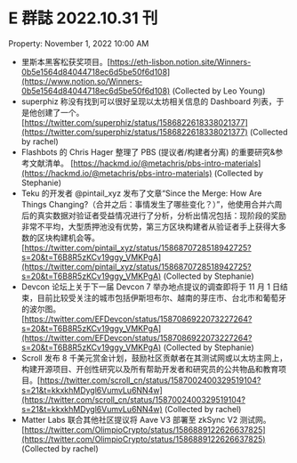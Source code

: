 # E 群誌 2022.10.31 刊

Property: November 1, 2022 10:00 AM

- 里斯本黑客松获奖项目。[https://eth-lisbon.notion.site/Winners-0b5e1564d84044718ec6d5be50f6d108](https://www.notion.so/Winners-0b5e1564d84044718ec6d5be50f6d108) (Collected by Leo Young)
- superphiz 称没有找到可以很好呈现以太坊相关信息的 Dashboard 列表，于是他创建了一个。[https://twitter.com/superphiz/status/1586822618338021377](https://twitter.com/superphiz/status/1586822618338021377) (Collected by rachel)
- Flashbots 的 Chris Hager 整理了 PBS (提议者/构建者分离) 的重要研究&参考文献清单。 [https://hackmd.io/@metachris/pbs-intro-materials](https://hackmd.io/@metachris/pbs-intro-materials) (Collected by Stephanie)
- Teku 的开发者 @pintail_xyz 发布了文章“Since the Merge: How Are Things Changing?（合并之后：事情发生了哪些变化？）”，他使用合并六周后的真实数据对验证者受益情况进行了分析，分析出情况包括：现阶段的奖励非常不平均，大型质押池没有优势，第三方区块构建者从验证者手上获得大多数的区块构建机会等。[https://twitter.com/pintail_xyz/status/1586870728518942725?s=20&t=T6B8R5zKCv19ggy_VMKPgA](https://twitter.com/pintail_xyz/status/1586870728518942725?s=20&t=T6B8R5zKCv19ggy_VMKPgA) (Collected by Stephanie)
- Devcon 论坛上关于下一届 Devcon 7 举办地点提议的调查即将于 11 月 1 日结束，目前比较受关注的城市包括伊斯坦布尔、越南的芽庄市、台北市和葡萄牙的波尔图。[https://twitter.com/EFDevcon/status/1587086922073227264?s=20&t=T6B8R5zKCv19ggy_VMKPgA](https://twitter.com/EFDevcon/status/1587086922073227264?s=20&t=T6B8R5zKCv19ggy_VMKPgA) (Collected by Stephanie)
- Scroll 发布 8 千美元赏金计划，鼓励社区贡献者在其测试网或以太坊主网上，构建开源项目、开创性研究以及所有帮助开发者和研究员的公共物品和教育项目。[https://twitter.com/scroll_cn/status/1587002400329519104?s=21&t=kkxkhMDygl6VumvLu6NN4w](https://twitter.com/scroll_cn/status/1587002400329519104?s=21&t=kkxkhMDygl6VumvLu6NN4w) (Collected by rachel)
- Matter Labs 联合其他社区提议将 Aave V3 部署至 zkSync V2 测试网。[https://twitter.com/OlimpioCrypto/status/1586889122626637825](https://twitter.com/OlimpioCrypto/status/1586889122626637825) (Collected by rachel)